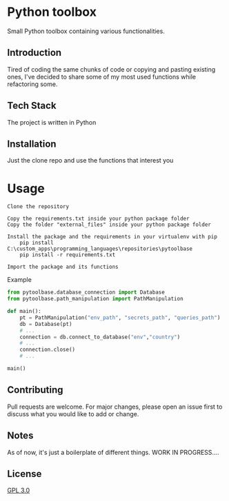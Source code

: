 # Python toolbox

Small Python toolbox containing various functionalities.

## Introduction
Tired of coding the same chunks of code or copying and pasting existing ones, I've decided 
to share some of my most used functions while refactoring some.

## Tech Stack
The project is written in Python

## Installation
Just the clone repo and use the functions that interest you

# Usage 
```
Clone the repository

Copy the requirements.txt inside your python package folder
Copy the folder "external_files" inside your python package folder

Install the package and the requirements in your virtualenv with pip 
    pip install C:\custom_apps\programming_languages\repositories\pytoolbase
    pip install -r requirements.txt

Import the package and its functions
```
Example

```python
from pytoolbase.database_connection import Database
from pytoolbase.path_manipulation import PathManipulation

def main():
    pt = PathManipulation("env_path", "secrets_path", "queries_path")
    db = Database(pt)
    # ...
    connection = db.connect_to_database("env","country")
    # ...
    connection.close()
    # ...

main()
```

## Contributing
Pull requests are welcome. For major changes, please open an issue first
to discuss what you would like to add or change.

## Notes
As of now, it's just a boilerplate of different things. WORK IN PROGRESS....

## License
[GPL 3.0](https://choosealicense.com/licenses/gpl-3.0/)
